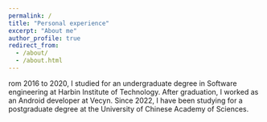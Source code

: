 ```yaml
---
permalink: /
title: "Personal experience"
excerpt: "About me"
author_profile: true
redirect_from: 
  - /about/
  - /about.html
---
```


rom 2016 to 2020, I studied for an undergraduate degree in Software engineering at Harbin Institute of Technology. After graduation, I worked as an Android developer at Vecyn. Since 2022, I have been studying for a postgraduate degree at the University of Chinese Academy of Sciences.
